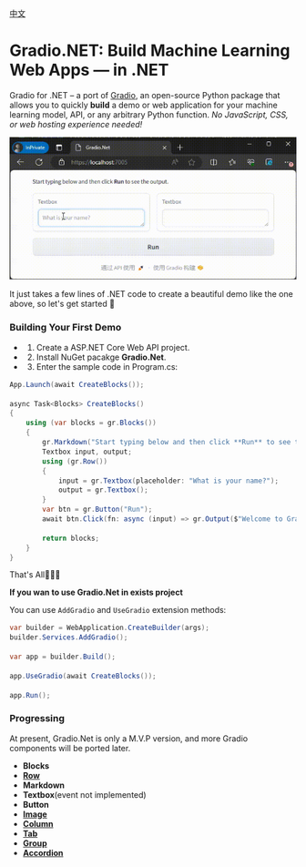 
<div>

[中文](readme_files/README_zh-cn.md)

</div>

# Gradio.NET: Build Machine Learning Web Apps — in .NET

Gradio for .NET – a port of [Gradio](https://github.com/gradio-app/gradio), an open-source Python package that allows you to quickly **build** a demo or web application for your machine learning model, API, or any arbitrary Python function. *No JavaScript, CSS, or web hosting experience needed!*

![demo](readme_files/demo.gif)

It just takes a few lines of .NET code to create a beautiful demo like the one above, so let's get started 💫

### Building Your First Demo

- 1. Create a ASP.NET Core Web API project.

- 2. Install NuGet pacakge **Gradio.Net**.

- 3. Enter the sample code in Program.cs:


```C#
App.Launch(await CreateBlocks());

async Task<Blocks> CreateBlocks()
{
    using (var blocks = gr.Blocks())
    {
        gr.Markdown("Start typing below and then click **Run** to see the output.");
        Textbox input, output;
        using (gr.Row())
        {
            input = gr.Textbox(placeholder: "What is your name?");
            output = gr.Textbox();
        }
        var btn = gr.Button("Run");
        await btn.Click(fn: async (input) => gr.Output($"Welcome to Gradio.Net, {input.Data[0]}!"), inputs: new[] { input }, outputs: new[] { output });

        return blocks;
    }
}
```

That's All🎉🎉🎉

**If you wan to use **Gradio.Net** in exists project**

You can use `AddGradio` and `UseGradio` extension methods:

```C#
var builder = WebApplication.CreateBuilder(args);
builder.Services.AddGradio();

var app = builder.Build();

app.UseGradio(await CreateBlocks());

app.Run();
```

### Progressing

At present, Gradio.Net is only a M.V.P version, and more Gradio components will be ported later.

- **Blocks**
- **[Row](./readme_files/layout_demo.md)**
- **Markdown**
- **Textbox**(event not implemented)
- **Button**
- **[Image](./readme_files/image_demo.md)**
- **[Column](./readme_files/layout_demo.md)**
- **[Tab](./readme_files/layout_demo.md)**
- **[Group](./readme_files/layout_demo.md)**
- **[Accordion](./readme_files/layout_demo.md)**